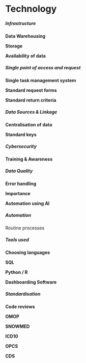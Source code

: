 # Technology

##### Infrastructure

**Data Warehousing**

**Storage**

**Availability of data**

##### Single point of access and request

**Single task management system**

**Standard request forms**

**Standard return criteria**

##### Data Sources & Linkage

**Centralisation of data**

**Standard keys**

##### Cybersecurity

**Training & Awareness**

##### Data Quality

**Error handling**

**Importance**

**Automation using AI**

##### Automation

Routine processes

##### Tools used

**Choosing languages**

**SQL**

**Python / R**

**Dashboarding Software**

##### Standardisation

**Code reviews**

**OMOP**

**SNOWMED**

**ICD10**

**OPCS**

**CDS**


